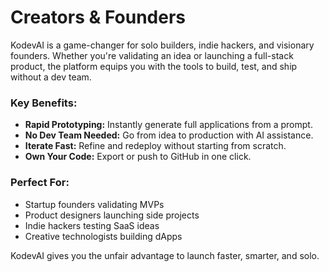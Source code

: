 # Creators & Founders

KodevAI is a game-changer for solo builders, indie hackers, and visionary founders. Whether you're validating an idea or launching a full-stack product, the platform equips you with the tools to build, test, and ship without a dev team.

### Key Benefits:

* **Rapid Prototyping:** Instantly generate full applications from a prompt.
* **No Dev Team Needed:** Go from idea to production with AI assistance.
* **Iterate Fast:** Refine and redeploy without starting from scratch.
* **Own Your Code:** Export or push to GitHub in one click.

### Perfect For:

* Startup founders validating MVPs
* Product designers launching side projects
* Indie hackers testing SaaS ideas
* Creative technologists building dApps

KodevAI gives you the unfair advantage to launch faster, smarter, and solo.
